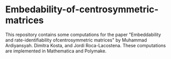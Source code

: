 # Embedability-of-centrosymmetric-matrices
This repository contains some computations for the paper "Embeddability and rate-identifiability ofcentrosymmetric matrices" by Muhammad Ardiyansyah. Dimitra Kosta, and Jordi Roca-Lacostena. These computations are implemented in Mathematica and Polymake.
